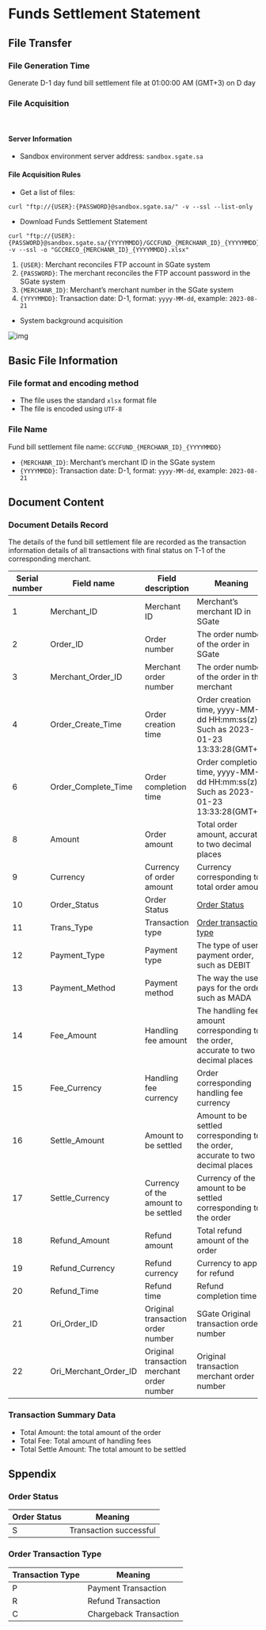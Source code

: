 # Funds Settlement Statement

## File Transfer

### File Generation Time

Generate D-1 day fund bill settlement file at 01:00:00 AM (GMT+3) on D day

### File Acquisition
<br>

#### Server Information

- Sandbox environment server address: `sandbox.sgate.sa`

#### File Acquisition Rules

- Get a list of files:

```shell
curl "ftp://{USER}:{PASSWORD}@sandbox.sgate.sa/" -v --ssl --list-only
```

- Download Funds Settlement Statement

```shell
curl "ftp://{USER}:{PASSWORD}@sandbox.sgate.sa/{YYYYMMDD}/GCCFUND_{MERCHANR_ID}_{YYYYMMDD}.xlsx" -v --ssl -o "GCCRECO_{MERCHANR_ID}_{YYYYMMDD}.xlsx"
```

1. `{USER}`: Merchant reconciles FTP account in SGate system
2. `{PASSWORD}`: The merchant reconciles the FTP account password in the SGate system
3. `{MERCHANR_ID}`: Merchant’s merchant number in the SGate system
4. `{YYYYMMDD}`: Transaction date: D-1, format: `yyyy-MM-dd`, example: `2023-08-21`

- System background acquisition

![img](/images/payinApi_zh/fund-statement.png)


## Basic File Information

### File format and encoding method

- The file uses the standard `xlsx` format file
- The file is encoded using `UTF-8`

### File Name

Fund bill settlement file name: `GCCFUND_{MERCHANR_ID}_{YYYYMMDD}`
- `{MERCHANR_ID}`: Merchant’s merchant ID in the SGate system
- `{YYYYMMDD}`: Transaction date: D-1, format: `yyyy-MM-dd`, example: `2023-08-21`

## Document Content

### Document Details Record

The details of the fund bill settlement file are recorded as the transaction information details of all transactions with final status on T-1 of the corresponding merchant.

| Serial number | Field name            | Field description                          | Meaning                                                                               |
| ------------- | --------------------- | ------------------------------------------ | ------------------------------------------------------------------------------------- |
| 1             | Merchant_ID           | Merchant ID                                | Merchant’s merchant ID in SGate                                                       |
| 2             | Order_ID              | Order number                               | The order number of the order in SGate                                                |
| 3             | Merchant_Order_ID     | Merchant order number                      | The order number of the order in the merchant                                         |
| 4             | Order_Create_Time     | Order creation time                        | Order creation time, yyyy-MM-dd HH:mm:ss(z). Such as 2023-01-23 13:33:28(GMT+3)       |
| 6             | Order_Complete_Time   | Order completion time                      | Order completion time, yyyy-MM-dd HH:mm:ss(z). Such as 2023-01-23 13:33:28(GMT+3)     |
| 8             | Amount                | Order amount                               | Total order amount, accurate to two decimal places                                    |
| 9             | Currency              | Currency of order amount                   | Currency corresponding to total order amount                                          |
| 10            | Order_Status          | Order Status                               | [Order Status](/en/payinApi/statement/fundStatement#order-status)                     |
| 11            | Trans_Type            | Transaction type                           | [Order transaction type](/en/payinApi/statement/fundStatement#order-transaction-type) |
| 12            | Payment_Type          | Payment type                               | The type of user payment order, such as DEBIT                                         |
| 13            | Payment_Method        | Payment method                             | The way the user pays for the order, such as MADA                                     |
| 14            | Fee_Amount            | Handling fee amount                        | The handling fee amount corresponding to the order, accurate to two decimal places    |
| 15            | Fee_Currency          | Handling fee currency                      | Order corresponding handling fee currency                                             |
| 16            | Settle_Amount         | Amount to be settled                       | Amount to be settled corresponding to the order, accurate to two decimal places       |
| 17            | Settle_Currency       | Currency of the amount to be settled       | Currency of the amount to be settled corresponding to the order                       |
| 18            | Refund_Amount         | Refund amount                              | Total refund amount of the order                                                      |
| 19            | Refund_Currency       | Refund currency                            | Currency to apply for refund                                                          |
| 20            | Refund_Time           | Refund time                                | Refund completion time                                                                |
| 21            | Ori_Order_ID          | Original transaction order number          | SGate Original transaction order number                                               |
| 22            | Ori_Merchant_Order_ID | Original transaction merchant order number | Original transaction merchant order number                                            |

### Transaction Summary Data

- Total Amount: the total amount of the order
- Total Fee: Total amount of handling fees
- Total Settle Amount: The total amount to be settled

## Sppendix

### Order Status

| Order Status | Meaning                |
| ------------ | ---------------------- |
| S            | Transaction successful |

### Order Transaction Type

| Transaction Type | Meaning                |
| ---------------- | ---------------------- |
| P                | Payment Transaction    |
| R                | Refund Transaction     |
| C                | Chargeback Transaction |
